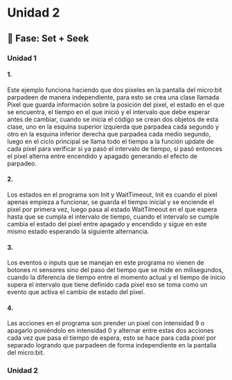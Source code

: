 # Unidad 2

## 🔎 Fase: Set + Seek

### Unidad 1

#### 1.

Este ejemplo funciona haciendo que dos pixeles en la pantalla del micro\:bit parpadeen de manera independiente, para esto se crea una clase llamada Pixel que guarda información sobre la posición del pixel, el estado en el que se encuentra, el tiempo en el que inició y el intervalo que debe esperar antes de cambiar, cuando se inicia el código se crean dos objetos de esta clase, uno en la esquina superior izquierda que parpadea cada segundo y otro en la esquina inferior derecha que parpadea cada medio segundo, luego en el ciclo principal se llama todo el tiempo a la función update de cada pixel para verificar si ya pasó el intervalo de tiempo, si pasó entonces el pixel alterna entre encendido y apagado generando el efecto de parpadeo.

#### 2.

Los estados en el programa son Init y WaitTimeout, Init es cuando el pixel apenas empieza a funcionar, se guarda el tiempo inicial y se enciende el pixel por primera vez, luego pasa al estado WaitTimeout en el que espera hasta que se cumpla el intervalo de tiempo, cuando el intervalo se cumple cambia el estado del pixel entre apagado y encendido y sigue en este mismo estado esperando la siguiente alternancia.

#### 3.
Los eventos o inputs que se manejan en este programa no vienen de botones ni sensores sino del paso del tiempo que se mide en milisegundos, cuando la diferencia de tiempo entre el momento actual y el tiempo de inicio supera el intervalo que tiene definido cada pixel eso se toma como un evento que activa el cambio de estado del pixel.

#### 4.
Las acciones en el programa son prender un pixel con intensidad 9 o apagarlo poniéndolo en intensidad 0 y alternar entre estas dos acciones cada vez que pasa el tiempo de espera, esto se hace para cada pixel por separado logrando que parpadeen de forma independiente en la pantalla del micro\:bit.
### Unidad 2


